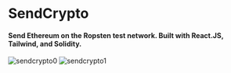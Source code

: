 # SendCrypto
<h4> Send Ethereum on the Ropsten test network. Built with React.JS, Tailwind, and Solidity. </h4> 


![sendcrypto0](https://user-images.githubusercontent.com/25331809/151646683-4e01165f-b5dd-4595-810e-5ee6bc770319.PNG)
![sendcrypto1](https://user-images.githubusercontent.com/25331809/151646686-d589f3b9-ca04-4466-a258-a61c9552759d.PNG)


